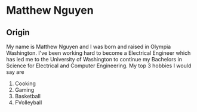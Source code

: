 # Matthew Nguyen
## Origin
My name is Matthew Nguyen and I was born and raised in Olympia Washington. I've been working hard to become a Electrical Engineer which has led me to the University of Washington to continue my Bachelors in Science for Electrical and Computer Engineering. My top 3 hobbies I would say are

<ol>
  <li>Cooking</li>
  <li>Gaming</li>
  <li>Basketball</li>
  <li>FVolleyball</li>
</ol>
